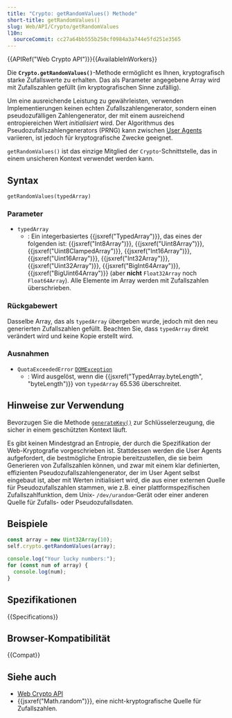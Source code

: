 ```yaml
---
title: "Crypto: getRandomValues() Methode"
short-title: getRandomValues()
slug: Web/API/Crypto/getRandomValues
l10n:
  sourceCommit: cc27a64bb555b250cf0984a3a744e5fd251e3565
---
```


{{APIRef("Web Crypto API")}}{{AvailableInWorkers}}

Die **`Crypto.getRandomValues()`**-Methode ermöglicht es Ihnen, kryptografisch starke Zufallswerte zu erhalten. Das als Parameter angegebene Array wird mit Zufallszahlen gefüllt (im kryptografischen Sinne zufällig).

Um eine ausreichende Leistung zu gewährleisten, verwenden Implementierungen keinen echten Zufallszahlengenerator, sondern einen pseudozufälligen Zahlengenerator, der mit einem ausreichend entropiereichen Wert _initialisiert_ wird. Der Algorithmus des Pseudozufallszahlengenerators (PRNG) kann zwischen [User Agents](/de/docs/Glossary/user_agent) variieren, ist jedoch für kryptografische Zwecke geeignet.

`getRandomValues()` ist das einzige Mitglied der `Crypto`-Schnittstelle, das in einem unsicheren Kontext verwendet werden kann.

## Syntax

```js-nolint
getRandomValues(typedArray)
```

### Parameter

- `typedArray`
  - : Ein integerbasiertes {{jsxref("TypedArray")}}, das eines der folgenden ist: {{jsxref("Int8Array")}}, {{jsxref("Uint8Array")}},
    {{jsxref("Uint8ClampedArray")}}, {{jsxref("Int16Array")}}, {{jsxref("Uint16Array")}},
    {{jsxref("Int32Array")}}, {{jsxref("Uint32Array")}}, {{jsxref("BigInt64Array")}},
    {{jsxref("BigUint64Array")}} (aber **nicht** `Float32Array` noch `Float64Array`).
    Alle Elemente im Array werden mit Zufallszahlen überschrieben.

### Rückgabewert

Dasselbe Array, das als `typedArray` übergeben wurde, jedoch mit den neu generierten Zufallszahlen gefüllt. Beachten Sie, dass `typedArray` direkt verändert wird und keine Kopie erstellt wird.

### Ausnahmen

- `QuotaExceededError` [`DOMException`](/de/docs/Web/API/DOMException)
  - : Wird ausgelöst, wenn die {{jsxref("TypedArray.byteLength", "byteLength")}} von `typedArray` 65.536 überschreitet.

## Hinweise zur Verwendung

Bevorzugen Sie die Methode [`generateKey()`](/de/docs/Web/API/SubtleCrypto/generateKey) zur Schlüsselerzeugung, die sicher in einem geschützten Kontext läuft.

Es gibt keinen Mindestgrad an Entropie, der durch die Spezifikation der Web-Kryptografie vorgeschrieben ist. Stattdessen werden die User Agents aufgefordert, die bestmögliche Entropie bereitzustellen, die sie beim Generieren von Zufallszahlen können, und zwar mit einem klar definierten, effizienten Pseudozufallszahlengenerator, der im User Agent selbst eingebaut ist, aber mit Werten initialisiert wird, die aus einer externen Quelle für Pseudozufallszahlen stammen, wie z.B. einer plattformspezifischen Zufallszahlfunktion, dem Unix- `/dev/urandom`-Gerät oder einer anderen Quelle für Zufalls- oder Pseudozufallsdaten.

## Beispiele

```js
const array = new Uint32Array(10);
self.crypto.getRandomValues(array);

console.log("Your lucky numbers:");
for (const num of array) {
  console.log(num);
}
```

## Spezifikationen

{{Specifications}}

## Browser-Kompatibilität

{{Compat}}

## Siehe auch

- [Web Crypto API](/de/docs/Web/API/Web_Crypto_API)
- {{jsxref("Math.random")}}, eine nicht-kryptografische Quelle für Zufallszahlen.
